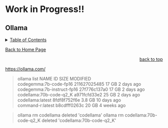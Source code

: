 # Work in Progress!!

<a id="readme_top"></a>
## Ollama


<details>
<summary><u>Table of Contents</u></summary>

+ <a href="#ollama">ollama</a>

</details>

<a href="https://github.com/HomeStudiosDIY/HomeStudiosDIY/blob/main/README.md">Back to Home Page</a>



<p align="right"><a href="#readme_top">back to top</a></p>


https://ollama.com/




> ollama list
NAME                           	ID          	SIZE  	MODIFIED     
codegemma:7b-code-fp16         	211627025485	17 GB 	2 days ago  	
codegemma:7b-instruct-fp16     	27f776c137a0	17 GB 	2 days ago  	
codellama:70b-code-q2_K        	a971fcfd33e2	25 GB 	2 days ago  	
codellama:latest               	8fdf8f752f6e	3.8 GB	10 days ago 	
command-r:latest               	b8cdfff0263c	20 GB 	4 weeks ago 

> ollama rm codellama
deleted 'codellama'
> ollama rm codellama:70b-code-q2_K 
deleted 'codellama:70b-code-q2_K'